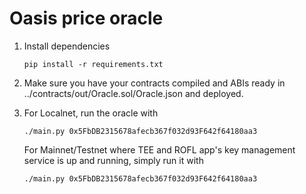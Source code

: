 # Oasis price oracle

1. Install dependencies

   ```shell
   pip install -r requirements.txt
   ```

2. Make sure you have your contracts compiled and ABIs ready in
   ../contracts/out/Oracle.sol/Oracle.json
   and deployed.

3. For Localnet, run the oracle with
   
   ```shell
   ./main.py 0x5FbDB2315678afecb367f032d93F642f64180aa3
   ```
   
   For Mainnet/Testnet where TEE and ROFL app's key management service is up
   and running, simply run it with
   
   ```shell
   ./main.py 0x5FbDB2315678afecb367f032d93F642f64180aa3
   ```

